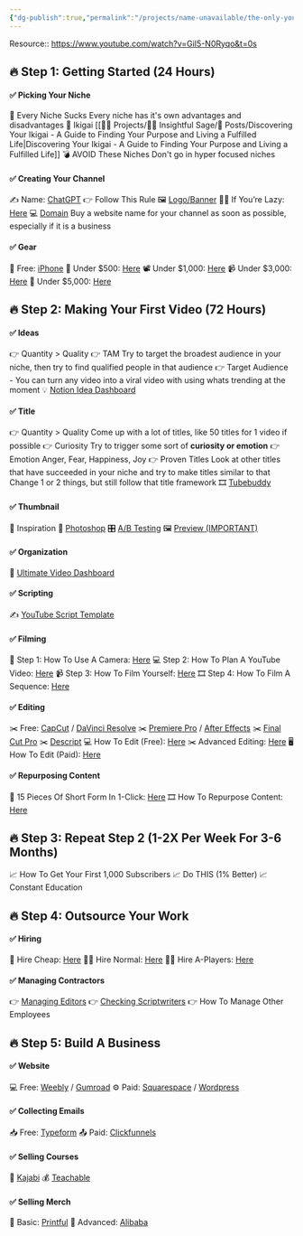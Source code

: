 ```yaml
---
{"dg-publish":true,"permalink":"/projects/name-unavailable/the-only-youtube-guide-you-ll-ever-need/","dgPassFrontmatter":true,"noteIcon":"3","created":"2023-11-28T17:20:45.224+05:30","updated":"2024-02-23T16:55:25.863+05:30"}
---
```



Resource:: https://www.youtube.com/watch?v=GiI5-N0Ryqo&t=0s
## 🔥 Step 1: Getting Started (24 Hours)
#### ✅ Picking Your Niche
🧨 Every Niche Sucks
	Every niche has it's own advantages and disadvantages
🔑 Ikigai
	[[👷🏻 Projects/🧓🏻 Insightful Sage/📄 Posts/Discovering Your Ikigai - A Guide to Finding Your Purpose and Living a Fulfilled Life\|Discovering Your Ikigai - A Guide to Finding Your Purpose and Living a Fulfilled Life]]
💣 AVOID These Niches
	Don't go in hyper focused niches

#### ✅ Creating Your Channel
✍️ Name: [ChatGPT](https://chat.openai.com)
👉 Follow This Rule
🖼 [Logo/Banner](https://www.canva.com)
👨‍💻 If You’re Lazy: [Here](https://www.fiverr.com/categories/graphics-design/creative-logo-design?source=hplo_search_tag&pos=3&name=creative-logo-design)
💻 [Domain](https://domains.google/?gad=1&gclid=CjwKCAjwivemBhBhEiwAJxNWN8h5XPc4Dsg39FlbDVol9fL3TAeUZbZqtYviz60GiIFlGHoMKmvTmRoCBi8QAvD_BwE&gclsrc=aw.ds)
	Buy a website name for your channel as soon as possible, especially if it is a business

#### ✅ Gear
📲 Free: [iPhone](https://www.apple.com)
📸 Under $500: [Here](https://www.amazon.com/hz/wishlist/ls/35GMN30JFMO9D?ref_=wl_share&_encoding=UTF8&tag=amplifyviews-20&linkCode=ur2&linkId=5abe06950bcac665eed795911b131483&camp=1789&creative=9325)
📽 Under $1,000: [Here](https://www.amazon.com/hz/wishlist/ls/1TYZWEZXWLMCO?ref_=wl_share&_encoding=UTF8&tag=amplifyviews-20&linkCode=ur2&linkId=1a7ba99010896457622069f932d8e462&camp=1789&creative=9325)
📹 Under $3,000: [Here](https://www.amazon.com/hz/wishlist/ls/1UJ0ZTK650YM4?ref_=wl_share&_encoding=UTF8&tag=amplifyviews-20&linkCode=ur2&linkId=65ef400c23cb443346d775606991c6c6&camp=1789&creative=9325)
🎥 Under $5,000: [Here](https://www.amazon.com/hz/wishlist/ls/38WNLA649M9S7?ref_=wl_share&_encoding=UTF8&tag=amplifyviews-20&linkCode=ur2&linkId=977d56904aaa690b006e6cf799eaf372&camp=1789&creative=9325)

## 🔥 Step 2: Making Your First Video (72 Hours)
#### ✅ Ideas
👉 Quantity > Quality
👉 TAM
	Try to target the broadest audience in your niche, then try to find qualified people in that audience
👉 Target Audience
	- You can turn any video into a viral video with using whats trending at the moment
💡 [Notion Idea Dashboard](https://lindenchasteen.notion.site/8a14bca6e31b45d6a0b31ff394aba267?v=6f810b52e63e48daba51ba674a8cb7f0&pvs=4)

#### ✅ Title
👉 Quantity > Quality
	Come up with a lot of titles, like 50 titles for 1 video if possible
👉 Curiosity
	Try to trigger some sort of **curiosity or emotion**
👉 Emotion
	Anger, Fear, Happiness, Joy
👉 Proven Titles
	Look at other titles that have succeeded in your niche and try to make titles similar to that
	Change 1 or 2 things, but still follow that title framework
🎞 [Tubebuddy](https://www.tubebuddy.com)

#### ✅ Thumbnail
🔑 Inspiration
📸 [Photoshop](https://www.adobe.com/products/photoshop)
🎛 [A/B Testing](https://thumbnailtest.com/?via=linden)
🖼 [Preview (IMPORTANT)](https://thumbsup.tv)

#### ✅ Organization
🎥 [Ultimate Video Dashboard](https://lindenchasteen.notion.site/6109b752b5824ed4bf04b8a31bbdee9f?v=79dc7242e24c4e52b31d7db02af9d9fa&pvs=4)

#### ✅ Scripting
✍️ [YouTube Script Template](https://lindenchasteen.notion.site/Video-Template-9467f03bf0b84da781b970ca54f18792?pvs=4)

#### ✅ Filming
🎥 Step 1: How To Use A Camera: [Here](https://www.youtube.com/watch?v=moP-FAijdIM)
💻 Step 2: How To Plan A YouTube Video: [Here](https://www.youtube.com/watch?v=eCD1C1WJhsA)
📹 Step 3: How To Film Yourself: [Here](https://www.youtube.com/watch?v=r0dD24TX3Yc)
🎞 Step 4: How To Film A Sequence: [Here](https://www.youtube.com/watch?v=CJtUTa0pSjI)

#### ✅ Editing
✂️ Free: [CapCut](https://www.capcut.com) / [DaVinci Resolve](https://www.blackmagicdesign.com/products/davinciresolve)
✂️ [Premiere Pro](https://www.adobe.com/products/premiere.html) / [After Effects](https://www.adobe.com/products/aftereffects.html)
✂️ [Final Cut Pro](https://www.apple.com/final-cut-pro/)
✂️ [Descript](https://www.descript.com)
💻 How To Edit (Free): [Here](https://www.youtube.com/watch?v=Df7E9EntBIc)
✂️ Advanced Editing: [Here](https://www.youtube.com/watch?v=RBvIv-LfVBE&t=63s)
🖥 How To Edit (Paid): [Here](https://skl.sh/32TpEvm)

#### ✅ Repurposing Content
📲 15 Pieces Of Short Form In 1-Click: [Here](https://vidyo.ai)
🎞 How To Repurpose Content: [Here](https://www.youtube.com/watch?v=kIx6YiHMR3U)

## 🔥 Step 3: Repeat Step 2 (1-2X Per Week For 3-6 Months)
📈 How To Get Your First 1,000 Subscribers
📈 Do THIS (1% Better)
📈 Constant Education

## 🔥 Step 4: Outsource Your Work
#### ✅ Hiring
🧑 Hire Cheap: [Here](https://www.upwork.com/nx/client/dashboard/)
🧑‍💼 Hire Normal: [Here](https://twitter.com/search?q=video%20editor&src=typed_query)
👨‍💻 Hire A-Players: [Here](https://ytjobs.co)

#### ✅ Managing Contractors
👉 [Managing Editors](https://frame.io)
👉 [Checking Scriptwriters](https://app.grammarly.com)
👉 How To Manage Other Employees

## 🔥 Step 5: Build A Business
#### ✅ Website
💻 Free: [Weebly](https://www.weebly.com) / [Gumroad](https://gumroad.com)
⚙️ Paid: [Squarespace](https://www.squarespace.com) / [Wordpress](https://wordpress.com)

#### ✅ Collecting Emails
📥 Free: [Typeform](https://www.typeform.com)
📤 Paid: [Clickfunnels](https://www.clickfunnels.com)

#### ✅ Selling Courses
💸 [Kajabi](https://kajabi.com)
💰 [Teachable](https://teachable.com)
#### ✅ Selling Merch
👕 Basic: [Printful](https://www.printful.com)
🧥 Advanced: [Alibaba](https://www.alibaba.com)